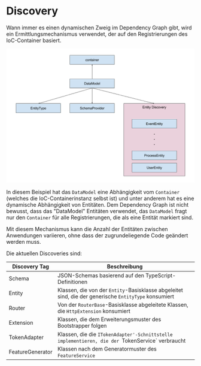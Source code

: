 # Discovery

Wann immer es einen dynamischen Zweig im Dependency Graph gibt, wird ein Ermittlungsmechanismus verwendet, der auf den Registrierungen des IoC-Container basiert.

![Discovery](images/discovery.png)

In diesem Beispiel hat das `DataModel` eine Abhängigkeit vom `Container` (welches die IoC-Containerinstanz selbst ist) und unter anderem hat es eine dynamische Abhängigkeit von Entitäten. Dem Dependency Graph ist nicht bewusst, dass das "DataModel" Entitäten verwendet, das `DataModel` fragt nur den `Container` für alle Registrierungen, die als eine Entität markiert sind.

Mit diesem Mechanismus kann die Anzahl der Entitäten zwischen Anwendungen variieren, ohne dass der zugrundeliegende Code geändert werden muss.

Die aktuellen Discoveries sind:

Discovery Tag | Beschreibung
---------|----------
 Schema | JSON-Schemas basierend auf den TypeScript-Definitionen
 Entity | Klassen, die von der `Entity`-Basisklasse abgeleitet sind, die der generische `EntityType` konsumiert
 Router | Von der `RouterBase`-Basisklasse abgeleitete Klassen, die `HttpExtension` konsumiert
 Extension | Klassen, die dem Erweiterungsmuster des Bootstrapper folgen
 TokenAdapter | Klassen, die die `ITokenAdapter'-Schnittstelle implementieren, die der `TokenService` verbraucht 
 FeatureGenerator | Klassen nach dem Generatormuster des `FeatureService`
